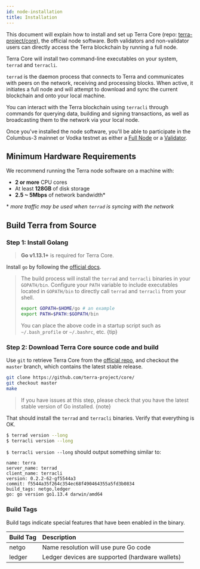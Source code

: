 ```yaml
---
id: node-installation
title: Installation
---
```


This document will explain how to install and set up Terra Core (repo: [terra-project/core](https://github.com/terra-project/core/)), the official node software. Both validators and non-validator users can directly access the Terra blockchain by running a full node.

Terra Core will install two command-line executables on your system, `terrad` and `terracli`. 

`terrad` is the daemon process that connects to Terra and communicates with peers on the network, receiving and processing blocks. When active, it initiates a full node and will attempt to download and sync the current blockchain and onto your local machine.

You can interact with the Terra blockchain using `terracli` through commands for querying data, building and signing transactions, as well as broadcasting them to the network via your local node.

Once you've installed the node software, you'll be able to participate in the Columbus-3 mainnet or Vodka testnet as either a [Full Node]() or a [Validator]().

## Minimum Hardware Requirements

We recommend running the Terra node software on a machine with:

* **2 or more** CPU cores
* At least **128GB** of disk storage
* **2.5 ~ 5Mbps** of network bandwidth*

\* *more traffic may be used when `terrad` is syncing with the network*

## Build Terra from Source

### Step 1: Install Golang

> **Go v1.13.1+** is required for Terra Core.

Install `go` by following the [official docs](https://golang.org/doc/install).

> The build process will install the `terrad` and `terracli` binaries in your `GOPATH/bin`. 
> Configure your `PATH` variable to include executables located in `GOPATH/bin` to directly
> call `terrad` and `terracli` from your shell.
> ```bash
> export GOPATH=$HOME/go # an example
> export PATH=$PATH:$GOPATH/bin
> ```
> You can place the above code in a startup script such as `~/.bash_profile` or `~/.bashrc`, etc.
{tip}

### Step 2: Download Terra Core source code and build
Use `git` to retrieve Terra Core from the [official repo](https://github.com/terra-project/core/), and checkout the `master` branch, which contains the latest stable release. 

```bash
git clone https://github.com/terra-project/core/
git checkout master
make
```

> If you have issues at this step, please check that you have the latest stable version of Go installed.
{note}

That should install the `terrad` and `terracli` binaries. Verify that everything is OK.

```bash
$ terrad version --long
$ terracli version --long
```

`$ terracli version --long` should output something similar to:

```text
name: terra
server_name: terrad
client_name: terracli
version: 0.2.2-62-gf5544a3
commit: f5544a35f264c354ec68f490464355a5fd3b0834
build_tags: netgo,ledger
go: go version go1.13.4 darwin/amd64
```

### Build Tags

Build tags indicate special features that have been enabled in the binary.

| Build Tag | Description |
| :--- | :--- |
| netgo | Name resolution will use pure Go code |
| ledger | Ledger devices are supported \(hardware wallets\) |